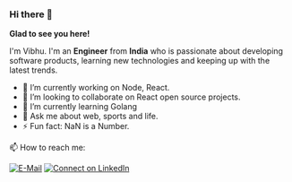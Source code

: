 ### Hi there 👋

**Glad to see you here!**

I'm Vibhu. I'm an **Engineer** from **India**  who is passionate about developing software products, learning new technologies and keeping up with the latest trends.

- 🔭 I’m currently working on Node, React.
- 👯 I’m looking to collaborate on React open source projects.
- 🌱 I’m currently learning Golang
- 💬 Ask me about web, sports and life.
- ⚡ Fun fact: NaN is a Number.

📫 How to reach me:

[![E-Mail](https://img.shields.io/badge/--email?label=E-mail&logo=Gmail&style=social)](mailto:vibhu98mishra@gmail.com) [![Connect on LinkedIn](https://img.shields.io/badge/--linkedin?label=LinkedIn&logo=LinkedIn&style=social)](https://www.linkedin.com/in/vibhu-mishra-654a0914a/)

<!--
**Mishra121/Mishra121** is a ✨ _special_ ✨ repository because its `README.md` (this file) appears on your GitHub profile.

Here are some ideas to get you started:

- 🔭 I’m currently working on ...
- 🌱 I’m currently learning ...
- 👯 I’m looking to collaborate on ...
- 🤔 I’m looking for help with ...
- 💬 Ask me about ...
- 📫 How to reach me: ...
- 😄 Pronouns: ...
- ⚡ Fun fact: ...
-->
